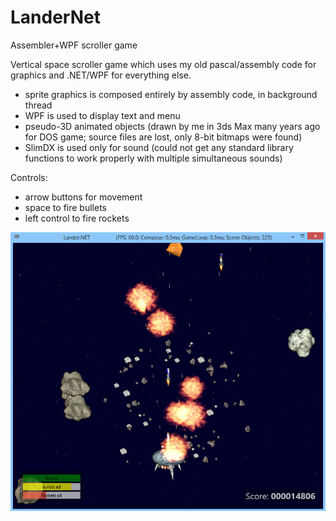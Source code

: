 # LanderNet
Assembler+WPF scroller game

Vertical space scroller game which uses my old pascal/assembly code for graphics and .NET/WPF for everything else.
- sprite graphics is composed entirely by assembly code, in background thread
- WPF is used to display text and menu
- pseudo-3D animated objects (drawn by me in 3ds Max many years ago for DOS game; source files are lost, only 8-bit bitmaps were found)
- SlimDX is used only for sound (could not get any standard library functions to work properly with multiple simultaneous sounds)

Controls:

- arrow buttons for movement
- space to fire bullets
- left control to fire rockets


![LanderNet screenshot](Screenshot.png?raw=true)
